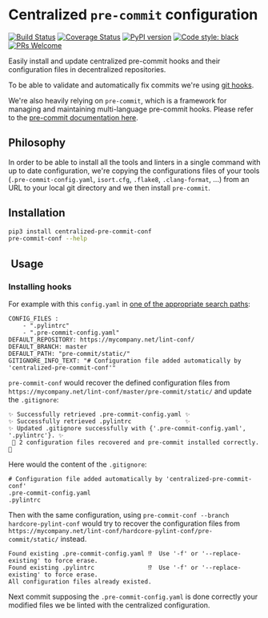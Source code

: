 # Centralized `pre-commit` configuration

[![Build Status](https://travis-ci.org/Pierre-Sassoulas/centralized-pre-commit-conf.svg?branch=master)](https://travis-ci.org/Pierre-Sassoulas/centralized-pre-commit-conf)
[![Coverage Status](https://coveralls.io/repos/github/Pierre-Sassoulas/centralized-pre-commit-conf/badge.svg?branch=master)](https://coveralls.io/github/Pierre-Sassoulas/centralized-pre-commit-conf?branch=master)
[![PyPI version](https://badge.fury.io/py/centralized-pre-commit-conf.svg)](https://badge.fury.io/py/centralized-pre-commit-conf)
[![Code style: black](https://img.shields.io/badge/code%20style-black-000000.svg)](https://github.com/ambv/black)
[![PRs Welcome](https://img.shields.io/badge/PRs-welcome-brightgreen.svg?style=flat-square)](http://makeapullrequest.com)

Easily install and update centralized pre-commit hooks and their
configuration files in decentralized repositories.

To be able to validate and automatically fix commits we're using
[git hooks](https://git-scm.com/book/en/v2/Customizing-Git-Git-Hooks).

We're also heavily relying on `pre-commit`, which is a framework for managing
and maintaining multi-language pre-commit hooks. Please refer to the
[pre-commit documentation here](https://pre-commit.com/).

## Philosophy

In order to be able to install all the tools and linters in a single
command with up to date configuration, we're copying the configurations
files of your tools (`.pre-commit-config.yaml`, `isort.cfg`, `.flake8`,
 `.clang-format`, ...) from an URL to your local git directory and we
 then install `pre-commit`.

## Installation

```bash
pip3 install centralized-pre-commit-conf
pre-commit-conf --help
```

##  Usage

### Installing hooks

For example with this `config.yaml` in [one of the appropriate
search paths](https://confuse.readthedocs.io/en/latest/#search-paths):

```
CONFIG_FILES :
    - ".pylintrc"
    - ".pre-commit-config.yaml"
DEFAULT_REPOSITORY: https://mycompany.net/lint-conf/
DEFAULT_BRANCH: master
DEFAULT_PATH: "pre-commit/static/"
GITIGNORE_INFO_TEXT: "# Configuration file added automatically by 'centralized-pre-commit-conf'"
```

`pre-commit-conf` would recover the defined configuration files from
`https://mycompany.net/lint-conf/master/pre-commit/static/` and update the `.gitignore`:

```
✨ Successfully retrieved .pre-commit-config.yaml ✨
✨ Successfully retrieved .pylintrc               ✨
✨ Updated .gitignore successfully with {'.pre-commit-config.yaml', '.pylintrc'}. ✨
 🎉 2 configuration files recovered and pre-commit installed correctly. 🎉
```

Here would the content of the `.gitignore`:
```
# Configuration file added automatically by 'centralized-pre-commit-conf'
.pre-commit-config.yaml
.pylintrc
```

Then with the same configuration, using `pre-commit-conf --branch hardcore-pylint-conf` would try to recover
the configuration files from `https://mycompany.net/lint-conf/hardcore-pylint-conf/pre-commit/static/` instead.

```
Found existing .pre-commit-config.yaml ⁉️  Use '-f' or '--replace-existing' to force erase.
Found existing .pylintrc               ⁉️  Use '-f' or '--replace-existing' to force erase.
All configuration files already existed.
```

Next commit supposing the `.pre-commit-config.yaml` is done correctly
your modified files we be linted with the centralized configuration.
